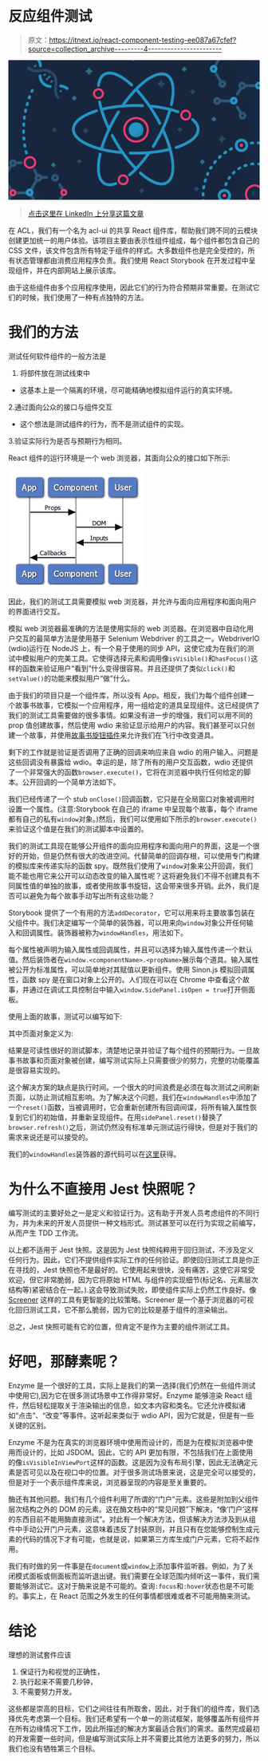 # 反应组件测试

> 原文：<https://itnext.io/react-component-testing-ee087a67cfef?source=collection_archive---------4----------------------->

![](img/f4b5de49186b79ad195b657c3eb0a046.png)

> [点击这里在 LinkedIn 上分享这篇文章](https://www.linkedin.com/cws/share?url=https%3A%2F%2Fitnext.io%2Freact-component-testing-ee087a67cfef%3Futm_source%3Dmedium_sharelink%26utm_medium%3Dsocial%26utm_campaign%3Dbuffer)

在 ACL，我们有一个名为 acl-ui 的共享 React 组件库，帮助我们跨不同的云模块创建更加统一的用户体验。该项目主要由表示性组件组成，每个组件都包含自己的 CSS 文件，该文件包含所有特定于组件的样式。大多数组件也是完全受控的，所有状态管理都由消费应用程序负责。我们使用 React Storybook 在开发过程中呈现组件，并在内部网站上展示该库。

由于这些组件由多个应用程序使用，因此它们的行为符合预期非常重要。在测试它们的时候，我们使用了一种有点独特的方法。

# 我们的方法

测试任何软件组件的一般方法是

1.  将部件放在测试线束中

*   这基本上是一个隔离的环境，尽可能精确地模拟组件运行的真实环境。

2.通过面向公众的接口与组件交互

*   这个想法是测试组件的行为，而不是测试组件的实现。

3.验证实际行为是否与预期行为相同。

React 组件的运行环境是一个 web 浏览器，其面向公众的接口如下所示:

![](img/916834dad3b85265d35a1a6e040be344.png)

因此，我们的测试工具需要模拟 web 浏览器，并允许与面向应用程序和面向用户的界面进行交互。

模拟 web 浏览器最准确的方法是使用实际的 web 浏览器。在浏览器中自动化用户交互的最简单方法是使用基于 Selenium Webdriver 的工具之一。WebdriverIO (wdio)运行在 NodeJS 上，有一个易于使用的同步 API，这使它成为在我们的测试中模拟用户的完美工具。它使得选择元素和调用像`isVisible()`和`hasFocus()`这样的函数来验证用户“看到”什么变得很容易。并且还提供了类似`click()`和`setValue()`的功能来模拟用户“做”什么。

由于我们的项目只是一个组件库，所以没有 App。相反，我们为每个组件创建一个故事书故事，它模拟一个应用程序，用一组给定的道具呈现组件。这已经提供了我们的测试工具需要做的很多事情。如果没有进一步的增强，我们可以用不同的 prop 值创建故事，然后使用 wdio 来验证显示给用户的内容。我们甚至可以只创建一个故事，并使用[故事书旋钮插件](https://github.com/storybooks/storybook/tree/master/addons/knobs)来允许我们在飞行中改变道具。

剩下的工作就是验证是否调用了正确的回调来响应来自 wdio 的用户输入。问题是这些回调没有暴露给 wdio。幸运的是，除了所有的用户交互函数，wdio 还提供了一个非常强大的函数`browser.execute()`，它将在浏览器中执行任何给定的脚本。公开回调的一个简单方法如下。

我们已经传递了一个 stub `onClose()`回调函数，它只是在全局窗口对象被调用时设置一个属性。(注意:Storybook 在自己的 iframe 中呈现每个故事，每个 iframe 都有自己的私有`window`对象。)然后，我们可以使用如下所示的`browser.execute()`来验证这个值是在我们的测试脚本中设置的。

我们的测试工具现在能够公开组件的面向应用程序和面向用户的界面，这是一个很好的开始，但是仍然有很大的改进空间。代替简单的回调存根，可以使用专门构建的模拟库来传递实际的函数 spy。既然我们使用了`window`对象来公开回调，我们能不能也用它来公开可以动态改变的输入属性呢？这将避免我们不得不创建具有不同属性值的单独的故事，或者使用故事书旋钮，这会带来很多开销。此外，我们是否可以避免为每个故事手动写出所有这些功能？

Storybook 提供了一个有用的方法`addDecorator`，它可以用来将主要故事包装在父组件中。我们决定编写一个简单的装饰器，可以用来向`window`对象公开任何输入和回调属性。装饰器被称为`windowHandles`，用法如下。

每个属性被声明为输入属性或回调属性，并且可以选择为输入属性传递一个默认值。然后装饰者在`window.<componentName>.<propName>`展示每个道具。输入属性被公开为标准属性，可以简单地对其赋值以更新组件。使用 Sinon.js 模拟回调属性，函数 spy 是在窗口对象上公开的。人们现在可以在 Chrome 中查看这个故事，并通过在调试工具控制台中输入`window.SidePanel.isOpen = true`打开侧面板。

使用上面的故事，测试可以编写如下:

其中页面对象定义为:

结果是可读性很好的测试脚本，清楚地记录并验证了每个组件的预期行为。一旦故事书故事和页面对象被创建，编写测试实际上只需要很少的努力，完整的功能覆盖是很容易实现的。

这个解决方案的缺点是执行时间。一个很大的时间浪费是必须在每次测试之间刷新页面，以防止测试相互影响。为了解决这个问题，我们在`windowHandles`中添加了一个`reset()`函数，当被调用时，它会重新创建所有回调间谍，将所有输入属性恢复到它们的初始值，并重新呈现组件。在用`sidePanel.reset()`替换了`browser.refresh()`之后，测试仍然没有标准单元测试运行得快，但是对于我们的需求来说还是可以接受的。

我们的`windowHandles`装饰器的源代码可以在[这里](https://github.com/jeremyhewett/storybook-windowhooks/blob/master/index.js)获得。

# 为什么不直接用 Jest 快照呢？

编写测试的主要好处之一是定义和验证行为。这有助于开发人员考虑组件的不同行为，并为未来的开发人员提供一种文档形式。测试甚至可以在行为实现之前编写，从而产生 TDD 工作流。

以上都不适用于 Jest 快照。这是因为 Jest 快照纯粹用于回归测试，不涉及定义任何行为。因此，它们不提供组件实际工作的任何验证。即使回归测试工具是你正在寻找的，Jest 快照也不是最好的。它使用起来很快，没有痛苦，这使它非常受欢迎，但它非常脆弱，因为它将原始 HTML 与组件的实现细节(标记名、元素层次结构等)紧密结合在一起。).这会导致测试失败，即使组件实际上仍然工作良好。像 [Screener](https://screener.io/) 这样的工具有更智能的比较策略。Screener 是一个基于浏览器的可视化回归测试工具，它不那么脆弱，因为它的比较是基于组件的渲染输出。

总之，Jest 快照可能有它的位置，但肯定不是作为主要的组件测试工具。

# 好吧，那酵素呢？

Enzyme 是一个很好的工具，实际上是我们的第一选择(我们仍然在一些组件测试中使用它),因为它在很多测试场景中工作得非常好。Enzyme 能够渲染 React 组件，然后轻松提取关于渲染输出的信息，如文本内容和类名。它还允许模拟诸如“点击”、“改变”等事件。这听起来类似于 wdio API，因为它就是，但是有一些关键的区别。

Enzyme 不是为在真实的浏览器环境中使用而设计的，而是为在模拟浏览器中使用而设计的，比如 JSDOM。因此，它的 API 更加有限，不包括我们在上面使用的像`isVisibleInViewPort`这样的函数。这是因为没有布局引擎，因此无法确定元素是否可见以及在视口中的位置。对于很多测试场景来说，这是完全可以接受的，但是对于一个表示组件库来说，浏览器呈现的内容是至关重要的。

酶还有其他问题。我们有几个组件利用了所谓的“门户”元素。这些是附加到父组件层次结构之外的 DOM 的元素。这在酶文档中的“常见问题”下解决，“像‘门户’这样的东西目前不能用酶直接测试”。对此有一个解决方法，但该解决方法涉及到从组件中手动公开门户元素，这意味着违反了封装原则，并且只有在您能够控制生成元素的代码的情况下才有可能，也就是说，如果第三方库生成门户元素，它将不起作用。

我们有时做的另一件事是在`document`或`window`上添加事件监听器。例如，为了关闭模式面板或侧面板而监听退出键。我们需要在全球范围内倾听这一事件，我们需要能够测试它。这对于酶来说是不可能的。查询`:focus`和`:hover`状态也是不可能的。事实上，在 React 范围之外发生的任何事情都很难或者不可能用酶来测试。

# 结论

理想的测试套件应该

1.  保证行为和视觉的正确性，
2.  执行起来不需要几秒钟，
3.  不需要努力开发。

这些都是崇高的目标，它们之间往往有所取舍，因此，对于我们的组件库，我们选择优先考虑第一个目标。我们还希望有一个单一的测试框架，能够覆盖所有组件并在所有边缘情况下工作，因此所描述的解决方案最适合我们的需求。虽然完成最初的开发需要一些时间，但是编写测试实际上并不需要比其他方法更多的努力，所以我们也没有牺牲第三个目标。